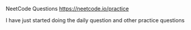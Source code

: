 NeetCode Questions
https://neetcode.io/practice

I have just started doing the daily question and other practice questions
